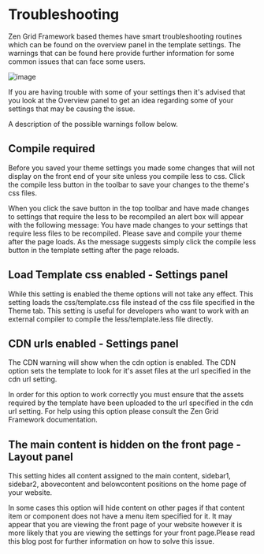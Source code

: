 Troubleshooting
======

 
Zen Grid Framework based themes have smart troubleshooting routines which can be found on the overview panel in the template settings. The warnings that can be found here provide further information for some common issues that can face some users.

<img src="http://docs.joomlabamboo.com/zen-grid-framework-4/images//troubleshooting.jpg" alt="image" />

If you are having trouble with some of your settings then it's advised that you look at the Overview panel to get an idea regarding some of your settings that may be causing the issue.

A description of the possible warnings follow below. 

Compile required
--------
Before you saved your theme settings you made some changes that will not display on the front end of your site unless you compile less to css. Click the compile less button in the toolbar to save your changes to the theme's css files.

When you click the save button in the top toolbar and have made changes to settings that require the less to be recompiled an alert box will appear with the following message:
You have made changes to your settings that require less files to be recompiled. Please save and compile your theme after the page loads.
As the message suggests simply click the compile less button in the template setting after the page reloads.

Load Template css enabled - Settings panel
--------
While this setting is enabled the theme options will not take any effect. This setting loads the css/template.css file instead of the css file specified in the Theme tab. This setting is useful for developers who want to work with an external compiler to compile the less/template.less file directly.

CDN urls enabled - Settings panel
--------
	
The CDN warning will show when the cdn option is enabled. The CDN option sets the template to look for it's asset files at the url specified in the cdn url setting.

In order for this option to work correctly you must ensure that the assets required by the template have been uploaded to the url specified in the cdn url setting. For help using this option please consult the Zen Grid Framework documentation.


The main content is hidden on the front page - Layout panel
--------

This setting hides all content assigned to the main content, sidebar1, sidebar2, abovecontent and belowcontent positions on the home page of your website.

In some cases this option will hide content on other pages if that content item or component does not have a menu item specified for it. It may appear that you are viewing the front page of your website however it is more likely that you are viewing the settings for your front page.Please read this blog post for further information on how to solve this issue.


